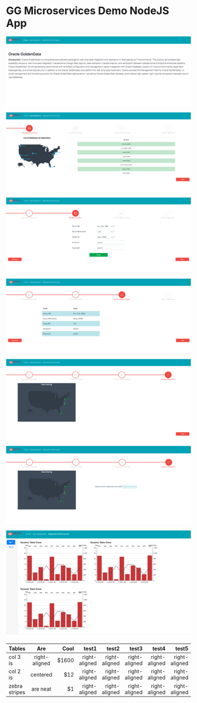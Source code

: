 # GG Microservices Demo NodeJS App

![](01.png)

![](02.png)

![](03.png)

![](04.png)

![](05.png)

![](06.png)

![](07.png)

| Tables        | Are           | Cool  | test1 | test2 | test3 | test4 | test5 |
| ------------- |:-------------:| -----:| -----:| -----:| -----:| -----:| -----:|
| col 3 is      | right-aligned | $1600 | right-aligned | right-aligned | right-aligned | right-aligned | right-aligned |    
| col 2 is      | centered      |   $12 | right-aligned | right-aligned | right-aligned | right-aligned | right-aligned |
| zebra stripes | are neat      |    $1 | right-aligned | right-aligned | right-aligned | right-aligned | right-aligned |